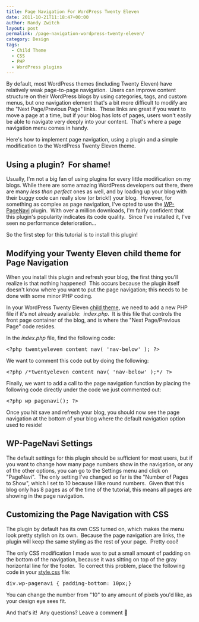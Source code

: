 ```yaml
---
title: Page Navigation For WordPress Twenty Eleven
date: 2011-10-21T11:18:47+00:00
author: Randy Zwitch
layout: post
permalink: /page-navigation-wordpress-twenty-eleven/
category: Design
tags:
  - Child Theme
  - CSS
  - PHP
  - WordPress plugins
---
```

By default, most WordPress themes (including Twenty Eleven) have relatively weak page-to-page navigation.  Users can improve content structure on their WordPress blogs by using categories, tags, and custom menus, but one navigation element that's a bit more difficult to modify are the "Next Page/Previous Page" links.  These links are great if you want to move a page at a time, but if your blog has lots of pages, users won't easily be able to navigate very deeply into your content.  That's where a page navigation menu comes in handy.

Here's how to implement page navigation, using a plugin and a simple modification to the WordPress Twenty Eleven theme.

## Using a plugin?  For shame!

Usually, I'm not a big fan of using plugins for every little modification on my blogs. While there are some amazing WordPress developers out there, there are many _less than perfect_ ones as well, and by loading up your blog with their buggy code can really slow (or brick!) your blog.  However, for something as complex as page navigation, I've opted to use the [WP-PageNavi](http://wordpress.org/extend/plugins/wp-pagenavi/ "WordPress Page Navigation plugin") plugin.  With over a million downloads, I'm fairly confident that this plugin's popularity indicates its code quality.  Since I've installed it, I've seen no performance deterioration...

So the first step for this tutorial is to install this plugin!

## Modifying your Twenty Eleven child theme for Page Navigation

When you install this plugin and refresh your blog, the first thing you'll realize is that nothing happened!  This occurs because the plugin itself doesn't know where you want to put the page navigation; this needs to be done with some minor PHP coding.

In your WordPress Twenty Eleven [child theme](http://randyzwitch.com/tag/child-theme/ "Child Theme posts"), we need to add a new PHP file if it's not already available:  _index.php_.  It is this file that controls the front page container of the blog, and is where the "Next Page/Previous Page" code resides.

In the _index.php_ file, find the following code:

<pre>&lt;?php twentyeleven_content_nav( 'nav-below' ); ?&gt;</pre>

We want to comment this code out by doing the following:

<pre>&lt;?php /*twentyeleven_content_nav( 'nav-below' );*/ ?&gt;</pre>

Finally, we want to add a call to the page navigation function by placing the following code directly under the code we just commented out:

<pre>&lt;?php wp_pagenavi(); ?&gt;</pre>

Once you hit save and refresh your blog, you should now see the page navigation at the bottom of your blog where the default navigation option used to reside!

## WP-PageNavi Settings

The default settings for this plugin should be sufficient for most users, but if you want to change how many page numbers show in the navigation, or any of the other options, you can go to the Settings menu and click on "PageNavi".  The only setting I've changed so far is the "Number of Pages to Show", which I set to 10 because I like round numbers.  Given that this blog only has 8 pages as of the time of the tutorial, this means all pages are showing in the page navigation.

## Customizing the Page Navigation with CSS

The plugin by default has its own CSS turned on, which makes the menu look pretty stylish on its own.  Because the page navigation are links, the plugin will keep the same styling as the rest of your page.  Pretty cool!

The only CSS modification I made was to put a small amount of padding on the bottom of the navigation, because it was sitting on top of the gray horizontal line for the footer.  To correct this problem, place the following code in your [style.css](http://randyzwitch.com/2011/07/twenty-eleven-child-theme-creating-css-file/ "Creating Custom CSS file") file:

<pre>div.wp-pagenavi { padding-bottom: 10px;}</pre>

You can change the number from "10" to any amount of pixels you'd like, as your design eye sees fit.

And that's it!  Any questions? Leave a comment 🙂
